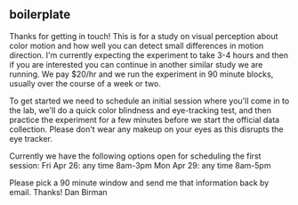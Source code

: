 ## boilerplate
Thanks for getting in touch! This is for a study on visual perception about color motion and how well you can detect small differences in motion direction. I'm currently expecting the experiment to take 3-4 hours and then if you are interested you can continue in another similar study we are running. We pay $20/hr and we run the experiment in 90 minute blocks, usually over the course of a week or two. 

To get started we need to schedule an initial session where you'll come in to the lab, we'll do a quick color blindness and eye-tracking test, and then practice the experiment for a few minutes before we start the official data collection. Please don't wear any makeup on your eyes as this disrupts the eye tracker. 

Currently we have the following options open for scheduling the first session:
Fri Apr 26: any time 8am-3pm
Mon Apr 29: any time 8am-5pm

Please pick a 90 minute window and send me that information back by email. Thanks!
Dan Birman